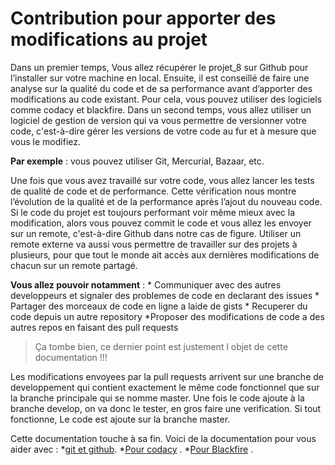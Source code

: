 # Contribution pour apporter des modifications au projet  

Dans un premier temps, Vous allez récupérer le projet_8 sur Github pour l’installer sur votre machine en local. Ensuite, il est conseillé de faire une analyse sur la qualité du code et de sa performance avant d’apporter des modifications au code existant. Pour cela, vous pouvez utiliser des logiciels comme codacy et blackfire. Dans un second temps, vous allez utiliser un logiciel de gestion de version qui va vous permettre de versionner votre code, c'est-à-dire gérer les versions de votre code au fur et à mesure que vous le modifiez. 

**Par exemple** : 
vous pouvez utiliser Git, Mercurial, Bazaar, etc. 

Une fois que vous avez travaillé sur votre code, vous allez lancer les tests de qualité de code et de performance. Cette vérification nous montre l’évolution de la qualité et de la performance après l’ajout du nouveau code. Si le code du projet est toujours performant voir même mieux avec la modification, alors vous pouvez commit le code et vous allez les envoyer sur un remote, c'est-à-dire Github dans notre cas de figure. Utiliser un remote externe va aussi vous permettre de travailler sur des projets à plusieurs, pour que tout le monde ait accès aux dernières modifications de chacun sur un remote partagé.  

**Vous allez pouvoir notamment** : 
		* Communiquer avec des autres developpeurs et signaler des problemes de code en declarant des issues
		* Partager des morceaux de code en ligne a laide de gists 
		* Recuperer du code depuis un autre repository 
		*Proposer des modifications de code a des autres repos en faisant des pull requests 
		
> Ça tombe bien, ce dernier point est justement l objet de cette documentation !!!

Les modifications envoyees par la pull requests arrivent sur une branche de developpement qui contient exactement le même code fonctionnel que sur la branche principale qui se nomme master. Une fois le code ajoute à la branche develop, on va donc le tester, en gros faire une verification. Si tout fonctionne, Le code est ajoute sur la branche master.

Cette documentation touche à sa fin. Voici de la documentation pour vous aider avec :
		*[git et github](https://openclassrooms.com/fr/courses/2342361-gerez-votre-code-avec-git-et-github/2433586-quest-ce-que-versionner-son-code). 
		*[Pour codacy](https://support.codacy.com/hc/en-us) . 
		*[Pour Blackfire](https://www.google.com/search?q=blackfire&oq=blackfire&aqs=chrome..69i60j69i57j69i59j0l2j69i60l3.8134j1j7&sourceid=chrome&ie=UTF-8) .